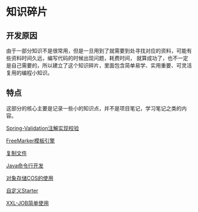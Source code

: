 # 知识碎片

## 开发原因

由于一部分知识不是很常用，但是一旦用到了就需要到处寻找对应的资料，可能有些资料时间久远，编写代码的时候出现问题，耗费时间，
就算成功了，也不一定是自己需要的，所以建立了这个知识碎片，里面包含简单易学、实用重要、可灵活复用的编程小知识。

## 特点

这部分的核心主要是记录一些小的知识点，并不是项目笔记，学习笔记之类的内容。

[Spring-Validation注解实现校验](Spring-Validation注解实现校验.md)

[FreeMarker模板引擎](FreeMarker模板引擎.md)

[复制文件](复制文件.md)

[Java命令行开发](Java命令行开发.md)

[对象存储COS的使用](对象存储使用.md)

[自定义Starter](自定义Starter.md)

[XXL-JOB简单使用](XXL-JOB简单实战.md)

